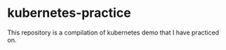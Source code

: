 # kubernetes-practice
This repository is a compilation of kubernetes demo that I have practiced on.
